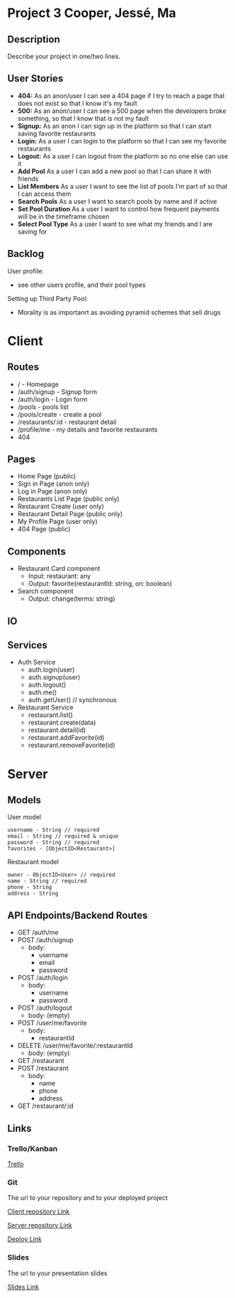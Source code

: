 # Project 3 Cooper, Jessé, Ma

## Description

Describe your project in one/two lines.

## User Stories

-  **404:** As an anon/user I can see a 404 page if I try to reach a page that does not exist so that I know it's my fault
-  **500:** As an anon/user I can see a 500 page when the developers broke something, so that I know that is not my fault
-  **Signup:** As an anon I can sign up in the platform so that I can start saving favorite restaurants
-  **Login:** As a user I can login to the platform so that I can see my favorite restaurants
-  **Logout:** As a user I can logout from the platform so no one else can use it
-  **Add Pool** As a user I can add a new pool so that I can share it with friends
-  **List Members** As a user I want to see the list of pools I'm part of so that I can access them
-  **Search Pools** As a user I want to search pools by name and if active 
-  **Set Pool Duration** As a user I want to control how frequent payments will be in the timeframe chosen 
-  **Select Pool Type** As a user I want to see what my friends and I are saving for

## Backlog

User profile:
- see other users profile, and their pool types

Setting up Third Party Pool:
- Morality is as importanrt as avoiding pyramid schemes that sell drugs
  
# Client

## Routes

- / - Homepage
- /auth/signup - Signup form
- /auth/login - Login form
- /pools - pools list
- /pools/create - create a pool
- /restaurants/:id - restaurant detail
- /profile/me - my details and favorite restaurants
- 404

## Pages

- Home Page (public)
- Sign in Page (anon only)
- Log in Page (anon only)
- Restaurants List Page (public only)
- Restaurant Create (user only)
- Restaurant Detail Page (public only)
- My Profile Page (user only)
- 404 Page (public)

## Components

- Restaurant Card component
  - Input: restaurant: any
  - Output: favorite(restaurantId: string, on: boolean)
- Search component
  - Output: change(terms: string)

## IO


## Services

- Auth Service
  - auth.login(user)
  - auth.signup(user)
  - auth.logout()
  - auth.me()
  - auth.getUser() // synchronous
- Restaurant Service
  - restaurant.list()
  - restaurant.create(data)
  - restaurant.detail(id)
  - restaurant.addFavorite(id)
  - restaurant.removeFavorite(id)   

# Server

## Models

User model

```
username - String // required
email - String // required & unique
password - String // required
favorites - [ObjectID<Restaurant>]
```

Restaurant model

```
owner - ObjectID<User> // required
name - String // required
phone - String
address - String
```

## API Endpoints/Backend Routes

- GET /auth/me
- POST /auth/signup
  - body:
    - username
    - email
    - password
- POST /auth/login
  - body:
    - username
    - password
- POST /auth/logout
  - body: (empty)
- POST /user/me/favorite
  - body:
    - restaurantId
- DELETE /user/me/favorite/:restaurantId
  - body: (empty)
- GET /restaurant
- POST /restaurant
  - body:
    - name
    - phone
    - address
- GET /restaurant/:id

  

## Links

### Trello/Kanban

[Trello](https://trello.com/b/ClH5Bn4q/project-3) 

### Git

The url to your repository and to your deployed project

[Client repository Link](https://github.com)

[Server repository Link](http://github.com)

[Deploy Link](http://heroku.com)

### Slides

The url to your presentation slides

[Slides Link](http://slides.com)
